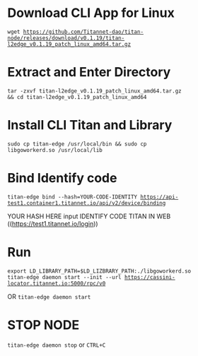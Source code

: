 # Download CLI App for Linux
<code>wget https://github.com/Titannet-dao/titan-node/releases/download/v0.1.19/titan-l2edge_v0.1.19_patch_linux_amd64.tar.gz</code>

# Extract and Enter Directory
<code>tar -zxvf titan-l2edge_v0.1.19_patch_linux_amd64.tar.gz && cd titan-l2edge_v0.1.19_patch_linux_amd64</code>

# Install CLI Titan and Library
<code>sudo cp titan-edge /usr/local/bin && sudo cp libgoworkerd.so /usr/local/lib</code>

# Bind Identify code
<code>titan-edge bind --hash=YOUR-CODE-IDENTITY https://api-test1.container1.titannet.io/api/v2/device/binding</code>

YOUR HASH HERE input IDENTIFY CODE TITAN IN WEB ((https://test1.titannet.io/login))
# Run
<code>export LD_LIBRARY_PATH=$LD_LIZBRARY_PATH:./libgoworkerd.so
titan-edge daemon start --init --url https://cassini-locator.titannet.io:5000/rpc/v0</code>

OR
<code>titan-edge daemon start</code>

# STOP NODE
<code>titan-edge daemon stop</code>
or
<code>CTRL+C</code>
